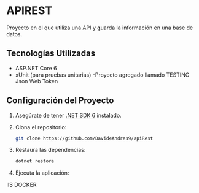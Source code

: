 # APIREST

Proyecto en el que utiliza una API y guarda la información en una base de datos.

## Tecnologías Utilizadas

- ASP.NET Core 6
- xUnit (para pruebas unitarias) -Proyecto agregado llamado TESTING
  Json Web Token

## Configuración del Proyecto

1. Asegúrate de tener [.NET SDK 6](https://dotnet.microsoft.com/download/dotnet/6.0) instalado.

2. Clona el repositorio:

    ```bash
    git clone https://github.com/David4Andres9/apiRest
    ```

3. Restaura las dependencias:

    ```bash
    dotnet restore
    ```

4. Ejecuta la aplicación:

IIS
DOCKER
